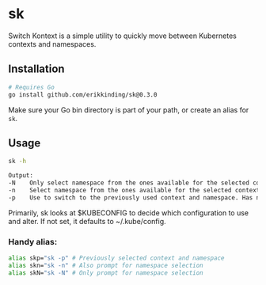 # sk
Switch Kontext is a simple utility to quickly move between Kubernetes contexts and namespaces.

## Installation
``` bash
# Requires Go
go install github.com/erikkinding/sk@0.3.0
```
Make sure your Go bin directory is part of your path, or create an alias for `sk`.

## Usage
``` bash
sk -h

Output:
-N    Only select namespace from the ones available for the selected context
-n    Select namespace from the ones available for the selected context
-p    Use to switch to the previously used context and namespace. Has no effect if state can't be retrieved from temp file.
```

Primarily, sk looks at $KUBECONFIG to decide which configuration to use and alter. If not set, it defaults to ~/.kube/config. 


### Handy alias:
``` bash
alias skp="sk -p" # Previously selected context and namespace
alias skn="sk -n" # Also prompt for namespace selection
alias skN="sk -N" # Only prompt for namespace selection
```
